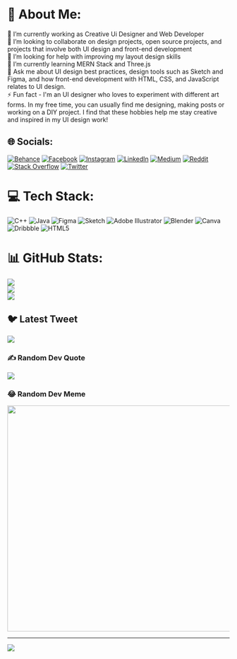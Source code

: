 # 💫 About Me:
🔭 I’m currently working as Creative Ui Designer and Web Developer<br>👯 I’m looking to collaborate on design projects, open source projects, and projects that involve both UI design and front-end development<br>🤝 I’m looking for help with improving my layout design skills<br>🌱 I’m currently learning MERN Stack and Three.js<br>💬 Ask me about UI design best practices, design tools such as Sketch and Figma, and how front-end development with HTML, CSS, and JavaScript relates to UI design.<br>⚡ Fun fact - I'm an UI designer who loves to experiment with different art forms. In my free time, you can usually find me designing, making posts or working on a DIY project. I find that these hobbies help me stay creative and inspired in my UI design work!


## 🌐 Socials:
[![Behance](https://img.shields.io/badge/Behance-1769ff?logo=behance&logoColor=white)](https://behance.net/https://www.behance.net/sidhantpatro) [![Facebook](https://img.shields.io/badge/Facebook-%231877F2.svg?logo=Facebook&logoColor=white)](https://facebook.com/https://www.facebook.com/sidhu.patro.37/) [![Instagram](https://img.shields.io/badge/Instagram-%23E4405F.svg?logo=Instagram&logoColor=white)](https://instagram.com/feellikedeveloper) [![LinkedIn](https://img.shields.io/badge/LinkedIn-%230077B5.svg?logo=linkedin&logoColor=white)](https://linkedin.com/in/https://www.linkedin.com/in/sidhant-patro-581905233/) [![Medium](https://img.shields.io/badge/Medium-12100E?logo=medium&logoColor=white)](https://medium.com/@https://medium.com/@sidhupatro) [![Reddit](https://img.shields.io/badge/Reddit-%23FF4500.svg?logo=Reddit&logoColor=white)](https://reddit.com/user/https://www.reddit.com/user/Sido_polis) [![Stack Overflow](https://img.shields.io/badge/-Stackoverflow-FE7A16?logo=stack-overflow&logoColor=white)](https://stackoverflow.com/users/user:19142743) [![Twitter](https://img.shields.io/badge/Twitter-%231DA1F2.svg?logo=Twitter&logoColor=white)](https://twitter.com/https://twitter.com/SidhantPatro) 

# 💻 Tech Stack:
![C++](https://img.shields.io/badge/c++-%2300599C.svg?style=for-the-badge&logo=c%2B%2B&logoColor=white) ![Java](https://img.shields.io/badge/java-%23ED8B00.svg?style=for-the-badge&logo=java&logoColor=white) 	![Figma](https://img.shields.io/badge/figma-%23F24E1E.svg?style=for-the-badge&logo=figma&logoColor=white) ![Sketch](https://img.shields.io/badge/Sketch-FFB387?style=for-the-badge&logo=sketch&logoColor=black) ![Adobe Illustrator](https://img.shields.io/badge/adobeillustrator-%23FF9A00.svg?style=for-the-badge&logo=adobeillustrator&logoColor=white) ![Blender](https://img.shields.io/badge/blender-%23F5792A.svg?style=for-the-badge&logo=blender&logoColor=white) ![Canva](https://img.shields.io/badge/Canva-%2300C4CC.svg?style=for-the-badge&logo=Canva&logoColor=white) ![Dribbble](https://img.shields.io/badge/Dribbble-EA4C89?style=for-the-badge&logo=dribbble&logoColor=white) ![HTML5](https://img.shields.io/badge/html5-%23E34F26.svg?style=for-the-badge&logo=html5&logoColor=white)
# 📊 GitHub Stats:
![](https://github-readme-stats.vercel.app/api?username=Sidopolis&theme=tokyonight&hide_border=false&include_all_commits=true&count_private=false)<br/>
![](https://github-readme-streak-stats.herokuapp.com/?user=Sidopolis&theme=tokyonight&hide_border=false)<br/>
![](https://github-readme-stats.vercel.app/api/top-langs/?username=Sidopolis&theme=tokyonight&hide_border=false&include_all_commits=true&count_private=false&layout=compact)

## 🐦 Latest Tweet
[![](https://gtce.itsvg.in/api?username=https://twitter.com/SidhantPatro)](https://github.com/VishwaGauravIn/github-twitter-card-embed)

### ✍️ Random Dev Quote
![](https://quotes-github-readme.vercel.app/api?type=horizontal&theme=radical)

### 😂 Random Dev Meme
<img src="https://random-memer.herokuapp.com/" width="512px"/>

---
[![](https://visitcount.itsvg.in/api?id=Sidopolis&icon=6&color=0)](https://visitcount.itsvg.in)

<!-- Proudly created with GPRM ( https://gprm.itsvg.in ) -->
